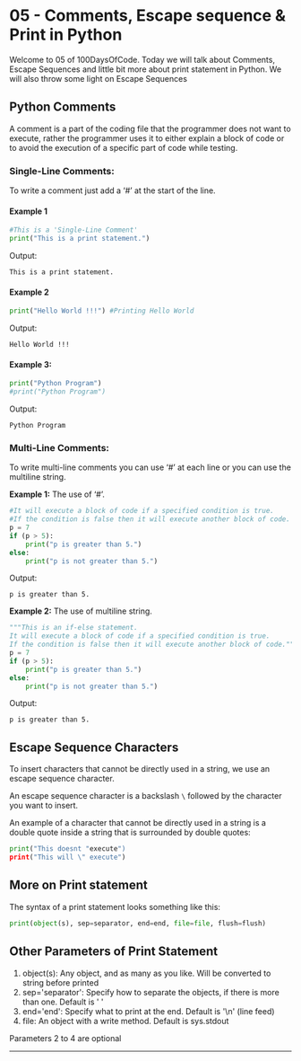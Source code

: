 # 05 - Comments, Escape sequence & Print in Python

Welcome to 05 of 100DaysOfCode. Today we will talk about Comments, Escape Sequences and little bit more about print statement in Python.
We will also throw some light on Escape Sequences

## Python Comments
A comment is a part of the coding file that the programmer does not want to execute, rather the programmer uses it to either explain a block of code or to avoid the execution of a specific part of code while testing.

### Single-Line Comments:

To write a comment just add a ‘#’ at the start of the line.

#### Example 1

```python
#This is a 'Single-Line Comment'
print("This is a print statement.")
``` 

Output:

```markup
This is a print statement. 
``` 

#### Example 2

```python
print("Hello World !!!") #Printing Hello World
```

Output:

```markup
Hello World !!!
``` 

#### Example 3:

```python
print("Python Program")
#print("Python Program")
``` 

Output: 

```markup
Python Program
``` 
### Multi-Line Comments:

To write multi-line comments you can use ‘#’ at each line or you can use the multiline string.

**Example 1:** The use of ‘#’.

```python
#It will execute a block of code if a specified condition is true.
#If the condition is false then it will execute another block of code.
p = 7
if (p > 5):
    print("p is greater than 5.")
else:
    print("p is not greater than 5.")
```


Output:

```markup
p is greater than 5.
```


**Example 2:** The use of multiline string.

```python
"""This is an if-else statement.
It will execute a block of code if a specified condition is true.
If the condition is false then it will execute another block of code."""
p = 7
if (p > 5):
    print("p is greater than 5.")
else:
    print("p is not greater than 5.")
```

Output:

```markup
p is greater than 5.
```

## Escape Sequence Characters

To insert characters that cannot be directly used in a string, we use an escape sequence character.

An escape sequence character is a backslash  `\`  followed by the character you want to insert.

An example of a character that cannot be directly used in a string is a double quote inside a string that is surrounded by double quotes:

```python
print("This doesnt "execute")
print("This will \" execute")
```

## More on Print statement
The syntax of a print statement looks something like this:

```python
print(object(s), sep=separator, end=end, file=file, flush=flush)
```

## Other Parameters of Print Statement 
1. object(s): Any object, and as many as you like. Will be converted to string before printed
2. sep='separator': Specify how to separate the objects, if there is more than one. Default is ' '
3. end='end': Specify what to print at the end. Default is '\n' (line feed)
4. file: An object with a write method. Default is sys.stdout

Parameters 2 to 4 are optional

---
